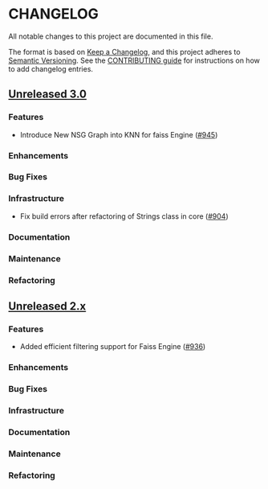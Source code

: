 # CHANGELOG
All notable changes to this project are documented in this file.

The format is based on [Keep a Changelog](https://keepachangelog.com/en/1.0.0/), and this project adheres to [Semantic Versioning](https://semver.org/spec/v2.0.0.html). See the [CONTRIBUTING guide](./CONTRIBUTING.md#Changelog) for instructions on how to add changelog entries.

## [Unreleased 3.0](https://github.com/opensearch-project/k-NN/compare/2.x...HEAD)
### Features
* Introduce New NSG Graph into KNN for faiss Engine ([#945](https://github.com/opensearch-project/k-NN/pull/945))
### Enhancements
### Bug Fixes
### Infrastructure
* Fix build errors after refactoring of Strings class in core ([#904](https://github.com/opensearch-project/k-NN/pull/904))
### Documentation
### Maintenance
### Refactoring

## [Unreleased 2.x](https://github.com/opensearch-project/k-NN/compare/2.8...2.x)
### Features
* Added efficient filtering support for Faiss Engine ([#936](https://github.com/opensearch-project/k-NN/pull/936))
### Enhancements
### Bug Fixes
### Infrastructure
### Documentation
### Maintenance
### Refactoring
